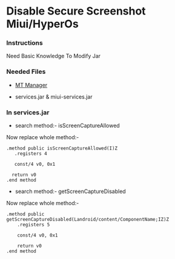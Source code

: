 # Disable Secure Screenshot Miui/HyperOs


### Instructions
Need Basic Knowledge To Modify Jar

### Needed Files
- [MT Manager](https://t.me/mtmanager) 

- services.jar & miui-services.jar


### In services.jar
- search method:- isScreenCaptureAllowed

Now replace whole method:-
```
.method public isScreenCaptureAllowed(I)Z
   .registers 4

   const/4 v0, 0x1

  return v0  
.end method
```

- search method:- getScreenCaptureDisabled

Now replace whole method:-
```
.method public getScreenCaptureDisabled(Landroid/content/ComponentName;IZ)Z
    .registers 5

    const/4 v0, 0x1

    return v0
.end method
```
